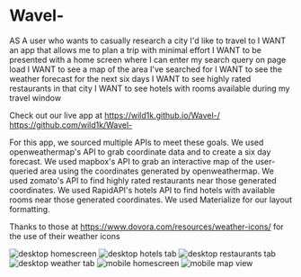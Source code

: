 # Wavel-
AS A user who wants to casually research a city I'd like to travel to
I WANT an app that allows me to plan a trip with minimal effort
I WANT to be presented with a home screen where I can enter my search query on page load
I WANT to see a map of the area I've searched for
I WANT to see the weather forecast for the next six days
I WANT to see highly rated restaurants in that city
I WANT to see hotels with rooms available during my travel window

Check out our live app at https://wild1k.github.io/Wavel-/
https://github.com/wild1k/Wavel-

For this app, we sourced multiple APIs to meet these goals.
We used openweathermap's API to grab coordinate data and to create a six day forecast.
We used mapbox's API to grab an interactive map of the user-queried area using the coordinates generated by openweathermap.
We used zomato's API to find highly rated restaurants near those generated coordinates.
We used RapidAPI's hotels API to find hotels with available rooms near those generated coordinates.
We used Materialize for our layout formatting.

Thanks to those at https://www.dovora.com/resources/weather-icons/ for the use of their weather icons

![desktop homescreen](readme_images/wavel-home-ss.png)
![desktop hotels tab](readme_images/wavel-hotels-ss.png)
![desktop restaurants tab](readme_images/wavel-restaurants-ss.png)
![desktop weather tab](readme_images/wavel-weather-ss.png)
![mobile homescreen](readme_images/wavel-mobile-home-ss.png)
![mobile map view](readme_images/wavel-mobile-map-ss.png)

